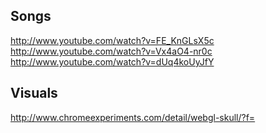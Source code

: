 ## Songs

http://www.youtube.com/watch?v=FE_KnGLsX5c
http://www.youtube.com/watch?v=Vx4aO4-nr0c
http://www.youtube.com/watch?v=dUq4koUyJfY

## Visuals

http://www.chromeexperiments.com/detail/webgl-skull/?f=


